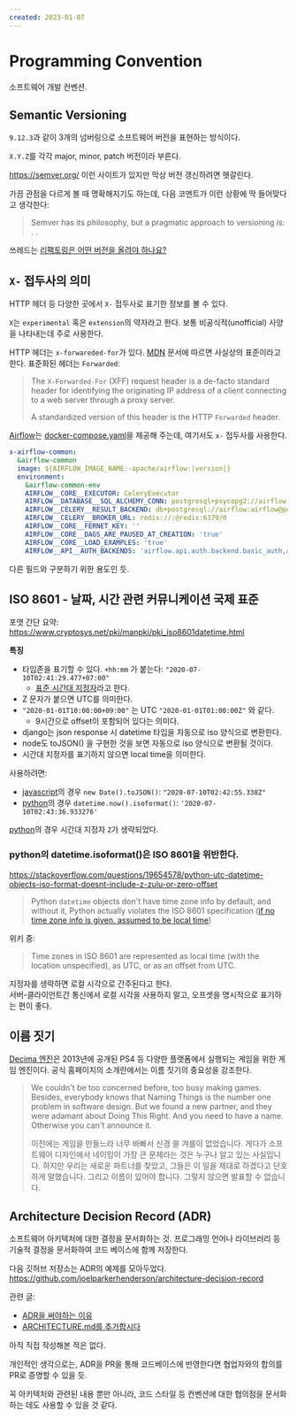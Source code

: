 ```yaml
---
created: 2023-01-07
---
```

# Programming Convention

소프트웨어 개발 컨벤션.

## Semantic Versioning

`9.12.3`과 같이 3개의 넘버링으로 소프트웨어 버전을 표현하는 방식이다.

`X.Y.Z`를 각각 major, minor, patch 버전이라 부른다.

https://semver.org/ 이런 사이트가 있지만 막상 버전 갱신하려면 헷갈린다.

가끔 관점을 다르게 볼 때 명확해지기도 하는데, 다음 코멘트가 이런 상황에 딱 들어맞다고 생각한다:

> Semver has its philosophy, but a pragmatic approach to versioning is:
> <upgrades may break API> . <downgrades may break API> . <fine either way>

쓰레드는 [리팩토링은 어떤 버전을 올려야 하나요?](https://users.rust-lang.org/t/semver-for-refactoring-change/81370/5)

## `X-` 접두사의 의미

HTTP 헤더 등 다양한 곳에서 `X-` 접두사로 표기한 정보를 볼 수 있다.

`X`는 `experimental` 혹은 `extension`의 약자라고 한다.
보통 비공식적(unofficial) 사양을 나타내는데 주로 사용한다.

HTTP 헤더는 `x-forwareded-for`가 있다.
[MDN](https://developer.mozilla.org/en-US/docs/Web/HTTP/Headers/X-Forwarded-For) 문서에 따르면 사실상의 표준이라고 한다.
표준화된 헤더는 `Forwarded`:

> The `X-Forwarded-For` (XFF) request header is a de-facto standard header for identifying the originating IP address of a client connecting to a web server through a proxy server.
>
> A standardized version of this header is the HTTP `Forwarded` header.

[Airflow](/docs/wiki/airflow.md)는 [docker-compose.yaml](https://github.com/apache/airflow/blob/2.10.2/docs/apache-airflow/howto/docker-compose/docker-compose.yaml#L47)을 제공해 주는데, 여기서도 `x-` 접두사를 사용한다.

```yaml
x-airflow-common:
  &airflow-common
  image: ${AIRFLOW_IMAGE_NAME:-apache/airflow:|version|}
  environment:
    &airflow-common-env
    AIRFLOW__CORE__EXECUTOR: CeleryExecutor
    AIRFLOW__DATABASE__SQL_ALCHEMY_CONN: postgresql+psycopg2://airflow:airflow@postgres/airflow
    AIRFLOW__CELERY__RESULT_BACKEND: db+postgresql://airflow:airflow@postgres/airflow
    AIRFLOW__CELERY__BROKER_URL: redis://:@redis:6379/0
    AIRFLOW__CORE__FERNET_KEY: ''
    AIRFLOW__CORE__DAGS_ARE_PAUSED_AT_CREATION: 'true'
    AIRFLOW__CORE__LOAD_EXAMPLES: 'true'
    AIRFLOW__API__AUTH_BACKENDS: 'airflow.api.auth.backend.basic_auth,airflow.api.auth.backend.session'
```

다른 필드와 구분하기 위한 용도인 듯.

## ISO 8601 - 날짜, 시간 관련 커뮤니케이션 국제 표준

포맷 간단 요약: https://www.cryptosys.net/pki/manpki/pki_iso8601datetime.html

**특징**

* 타임존을 표기할 수 있다. `+hh:mm` 가 붙는다: `"2020-07-10T02:41:29.477+07:00"`
  * [표준 시간대 지정자](https://ko.wikipedia.org/wiki/ISO_8601#%ED%91%9C%EC%A4%80_%EC%8B%9C%EA%B0%84%EB%8C%80_%EC%A7%80%EC%A0%95%EC%9E%90(time_zone_designator))라고 한다.
* Z 문자가 붙으면 UTC를 의미한다.
* `"2020-01-01T10:00:00+09:00"` 는 UTC `"2020-01-01T01:00:00Z"` 와 같다.
  * 9시간으로 offset이 포함되어 있다는 의미다.
* django는 json response 시 datetime 타입을 자동으로 iso 양식으로 변환한다.
* node도 toJSON() 을 구현한 것을 보면 자동으로 iso 양식으로 변환될 것이다.
* 시간대 지정자를 표기하지 않으면 local time을 의미한다.

사용하려면:
* [javascript](./javascript.md)의 경우 `new Date().toJSON()`: `"2020-07-10T02:42:55.338Z"`
* [python](./python.md)의 경우 `datetime.now().isoformat()`: `'2020-07-10T02:43:36.933276'`

[python](./python.md)의 경우 시간대 지정자 `Z`가 생략되었다.

### python의 datetime.isoformat()은 ISO 8601을 위반한다.

https://stackoverflow.com/questions/19654578/python-utc-datetime-objects-iso-format-doesnt-include-z-zulu-or-zero-offset

> Python `datetime` objects don't have time zone info by default, and without it, Python actually violates the ISO 8601 specification ([if no time zone info is given, assumed to be local time](http://en.wikipedia.org/wiki/ISO_8601#Time_zone_designators))

위키 중:

> Time zones in ISO 8601 are represented as local time (with the location unspecified), as UTC, or as an offset from UTC.

지정자를 생략하면 로컬 시각으로 간주된다고 한다.\
서버-클라이언트간 통신에서 로컬 시각을 사용하지 말고, 오프셋을 명시적으로 표기하는 편이 좋다.

## 이름 짓기

[Decima 엔진](https://en.wikipedia.org/wiki/Decima_(game_engine))은 2013년에 공개된 PS4 등 다양한 플랫폼에서 실행되는 게임을 위한 게임 엔진이다.
공식 홈페이지의 소개란에서는 이름 짓기의 중요성을 강조한다.

> We couldn't be too concerned before, too busy making games. Besides, everybody knows that Naming Things is the number one problem in software design. But we found a new partner, and they were adamant about Doing This Right. And you need to have a name. Otherwise you can't announce it.
>
> 이전에는 게임을 만들느라 너무 바빠서 신경 쓸 겨를이 없었습니다. 게다가 소프트웨어 디자인에서 네이밍이 가장 큰 문제라는 것은 누구나 알고 있는 사실입니다. 하지만 우리는 새로운 파트너를 찾았고, 그들은 이 일을 제대로 하겠다고 단호하게 말했습니다. 그리고 이름이 있어야 합니다. 그렇지 않으면 발표할 수 없습니다.  

## Architecture Decision Record (ADR)

소프트웨어 아키텍처에 대한 결정을 문서화하는 것.
프로그래밍 언어나 라이브러리 등 기술적 결정을 문서화하여 코드 베이스에 함께 저장한다.

다음 깃허브 저장소는 ADR의 예제를 모아두었다. \
https://github.com/joelparkerhenderson/architecture-decision-record

관련 글:

- [ADR을 써야하는 이유](https://news.hada.io/topic?id=2665)
- [ARCHITECTURE.md를 추가합시다](https://news.hada.io/topic?id=3700)

아직 직접 작성해본 적은 없다.

개인적인 생각으로는, ADR을 PR을 통해 코드베이스에 반영한다면 협업자와의 합의를 PR로 증명할 수 있을 듯.

꼭 아키텍처와 관련된 내용 뿐만 아니라, 코드 스타일 등 컨벤션에 대한 협의점을 문서화하는 데도 사용할 수 있을 것 같다.
